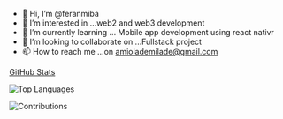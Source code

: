 - 👋 Hi, I’m @feranmiba
- 👀 I’m interested in ...web2 and web3 development 
- 🌱 I’m currently learning ... Mobile app development using react nativr 
- 💞️ I’m looking to collaborate on ...Fullstack project
- 📫 How to reach me ...on amiolademilade@gmail.com


[GitHub Stats](https://github-readme-stats.vercel.app/api?username=feranmiba&show_icons=true&theme=radical)

![Top Languages](https://github-readme-stats.vercel.app/api/top-langs/?username=feranmiba&theme=radical)

![Contributions](https://github.com/feranmiba/raw/main/github-contribution-grid-snake.svg)


<!---


feranmiba/feranmiba is a ✨ special ✨ repository because its `README.md` (this file) appears on your GitHub profile.
You can click the Preview link to take a look at your changes.
--->
